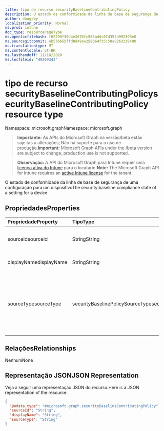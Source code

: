 ```yaml
---
title: tipo de recurso securityBaselineContributingPolicy
description: O estado de conformidade da linha de base de segurança de uma configuração para um dispositivo
author: dougeby
localization_priority: Normal
ms.prod: intune
doc_type: resourcePageType
ms.openlocfilehash: f62299f39d4e3670fc586a4dc07d352a992398e0
ms.sourcegitcommit: eb536655ffd8d49ae258664f35c50a8263238400
ms.translationtype: MT
ms.contentlocale: pt-BR
ms.lasthandoff: 11/18/2020
ms.locfileid: "49209343"
---
```

# <a name="securitybaselinecontributingpolicy-resource-type"></a><span data-ttu-id="bfe13-103">tipo de recurso securityBaselineContributingPolicy</span><span class="sxs-lookup"><span data-stu-id="bfe13-103">securityBaselineContributingPolicy resource type</span></span>

<span data-ttu-id="bfe13-104">Namespace: microsoft.graph</span><span class="sxs-lookup"><span data-stu-id="bfe13-104">Namespace: microsoft.graph</span></span>

> <span data-ttu-id="bfe13-105">**Importante:** As APIs do Microsoft Graph na versão/beta estão sujeitas a alterações; Não há suporte para o uso de produção.</span><span class="sxs-lookup"><span data-stu-id="bfe13-105">**Important:** Microsoft Graph APIs under the /beta version are subject to change; production use is not supported.</span></span>

> <span data-ttu-id="bfe13-106">**Observação:** A API do Microsoft Graph para Intune requer uma [licença ativa do Intune](https://go.microsoft.com/fwlink/?linkid=839381) para o locatário.</span><span class="sxs-lookup"><span data-stu-id="bfe13-106">**Note:** The Microsoft Graph API for Intune requires an [active Intune license](https://go.microsoft.com/fwlink/?linkid=839381) for the tenant.</span></span>

<span data-ttu-id="bfe13-107">O estado de conformidade da linha de base de segurança de uma configuração para um dispositivo</span><span class="sxs-lookup"><span data-stu-id="bfe13-107">The security baseline compliance state of a setting for a device</span></span>

## <a name="properties"></a><span data-ttu-id="bfe13-108">Propriedades</span><span class="sxs-lookup"><span data-stu-id="bfe13-108">Properties</span></span>
|<span data-ttu-id="bfe13-109">Propriedade</span><span class="sxs-lookup"><span data-stu-id="bfe13-109">Property</span></span>|<span data-ttu-id="bfe13-110">Tipo</span><span class="sxs-lookup"><span data-stu-id="bfe13-110">Type</span></span>|<span data-ttu-id="bfe13-111">Descrição</span><span class="sxs-lookup"><span data-stu-id="bfe13-111">Description</span></span>|
|:---|:---|:---|
|<span data-ttu-id="bfe13-112">sourceId</span><span class="sxs-lookup"><span data-stu-id="bfe13-112">sourceId</span></span>|<span data-ttu-id="bfe13-113">String</span><span class="sxs-lookup"><span data-stu-id="bfe13-113">String</span></span>|<span data-ttu-id="bfe13-114">Identificador exclusivo da política</span><span class="sxs-lookup"><span data-stu-id="bfe13-114">Unique identifier of the policy</span></span>|
|<span data-ttu-id="bfe13-115">displayName</span><span class="sxs-lookup"><span data-stu-id="bfe13-115">displayName</span></span>|<span data-ttu-id="bfe13-116">String</span><span class="sxs-lookup"><span data-stu-id="bfe13-116">String</span></span>|<span data-ttu-id="bfe13-117">Nome da política</span><span class="sxs-lookup"><span data-stu-id="bfe13-117">Name of the policy</span></span>|
|<span data-ttu-id="bfe13-118">sourceType</span><span class="sxs-lookup"><span data-stu-id="bfe13-118">sourceType</span></span>|[<span data-ttu-id="bfe13-119">securityBaselinePolicySourceType</span><span class="sxs-lookup"><span data-stu-id="bfe13-119">securityBaselinePolicySourceType</span></span>](../resources/intune-deviceintent-securitybaselinepolicysourcetype.md)|<span data-ttu-id="bfe13-120">Fonte de criação da política.</span><span class="sxs-lookup"><span data-stu-id="bfe13-120">Authoring source of the policy.</span></span> <span data-ttu-id="bfe13-121">Os valores possíveis são: `deviceConfiguration`, `deviceIntent`.</span><span class="sxs-lookup"><span data-stu-id="bfe13-121">Possible values are: `deviceConfiguration`, `deviceIntent`.</span></span>|

## <a name="relationships"></a><span data-ttu-id="bfe13-122">Relações</span><span class="sxs-lookup"><span data-stu-id="bfe13-122">Relationships</span></span>
<span data-ttu-id="bfe13-123">Nenhum</span><span class="sxs-lookup"><span data-stu-id="bfe13-123">None</span></span>

## <a name="json-representation"></a><span data-ttu-id="bfe13-124">Representação JSON</span><span class="sxs-lookup"><span data-stu-id="bfe13-124">JSON Representation</span></span>
<span data-ttu-id="bfe13-125">Veja a seguir uma representação JSON do recurso.</span><span class="sxs-lookup"><span data-stu-id="bfe13-125">Here is a JSON representation of the resource.</span></span>
<!-- {
  "blockType": "resource",
  "@odata.type": "microsoft.graph.securityBaselineContributingPolicy"
}
-->
``` json
{
  "@odata.type": "#microsoft.graph.securityBaselineContributingPolicy",
  "sourceId": "String",
  "displayName": "String",
  "sourceType": "String"
}
```




